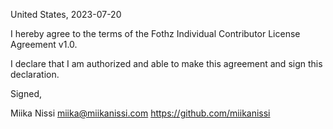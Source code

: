 United States, 2023-07-20

I hereby agree to the terms of the Fothz Individual Contributor License Agreement v1.0.

I declare that I am authorized and able to make this agreement and sign this
declaration.

Signed,

Miika Nissi miika@miikanissi.com https://github.com/miikanissi
